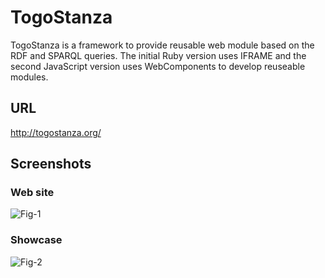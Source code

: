 # TogoStanza

TogoStanza is a framework to provide reusable web module based on the RDF and SPARQL queries. The initial Ruby version uses IFRAME and the second JavaScript version uses WebComponents to develop reuseable modules.

## URL

http://togostanza.org/

## Screenshots

### Web site

![Fig-1](https://raw.githubusercontent.com/dbcls/master/services/images/TogoStanza_fig-1.png)

### Showcase

![Fig-2](https://raw.githubusercontent.com/dbcls/master/services/images/TogoStanza_fig-2.png)


